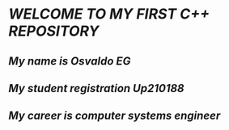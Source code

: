 # *WELCOME TO MY FIRST C++ REPOSITORY*
 ##  ***My name is Osvaldo EG***
## ***My student registration Up210188***
## ***My career is computer systems engineer***



